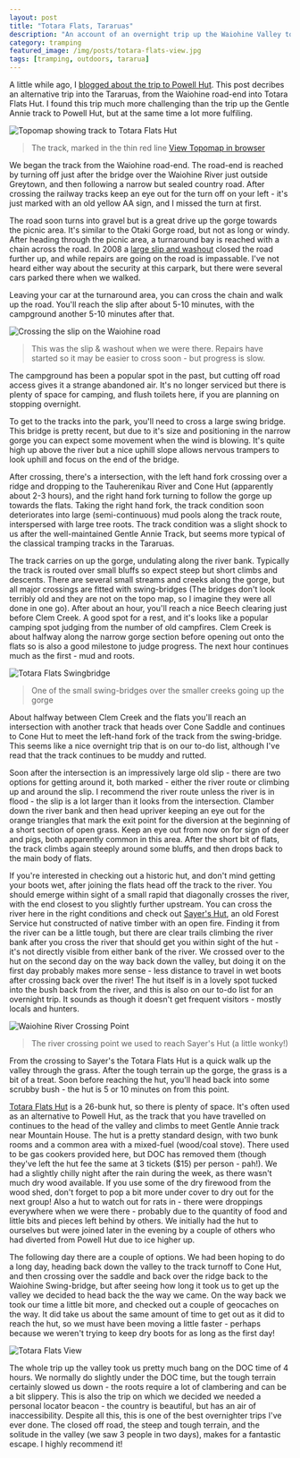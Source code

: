 ```yaml
---
layout: post
title: "Totara Flats, Tararuas"
description: "An account of an overnight trip up the Waiohine Valley to Totara Flats Hut, via Sayer's Hut, in the Tararua Forest Park"
category: tramping
featured_image: /img/posts/totara-flats-view.jpg
tags: [tramping, outdoors, tararua]
---
```



A little while ago, I [blogged about the trip to Powell Hut](/tramping/2015/06/19/powell-hut-tararuas.html). This post
decribes an alternative trip into the Tararuas, from the Waiohine road-end into Totara Flats Hut. I found this trip
much more challenging than the trip up the Gentle Annie track to Powell Hut, but at the same time a lot more
fulfiling.

![Topomap showing track to Totara Flats Hut](/img/posts/totara-flats-topomap.jpg)
> The track, marked in the thin red line [View Topomap in browser](http://www.topomap.co.nz/NZTopoMap?v=2&ll=-40.959678,175.385056&z=14)

We began the track from the Waiohine road-end. The road-end is reached by turning off just after the bridge over the Waiohine
River just outside Greytown, and then following a narrow but sealed country road. After crossing the railway tracks keep
an eye out for the turn off on your left - it's just marked with an old yellow AA sign, and I missed the turn at first.

The road soon turns into gravel but is a great drive up the gorge towards the picnic area. It's similar to the Otaki Gorge
road, but not as long or windy. After heading through the picnic area, a turnaround bay is reached with a chain across the road.
In 2008 a [large slip and washout](http://www.nzherald.co.nz/wairarapa-times-age/news/article.cfm?c_id=1503414&objectid=10975463)
closed the road further up, and while repairs are going on the road is impassable. I've not heard either way about the
security at this carpark, but there were several cars parked there when we walked.  

Leaving your car at the turnaround area, you can cross the chain and walk up the road. You'll reach the slip after about 5-10 minutes,
with the campground another 5-10 minutes after that.

![Crossing the slip on the Waiohine road](/img/posts/waiohine-gorge-slip.jpg)
> This was the slip &amp; washout when we were there. Repairs have started so it may be easier to cross soon - but progress is slow.

The campground has been a popular spot in the past, but cutting off road access gives it a strange abandoned air.
It's no longer serviced but there is plenty of space for camping, and flush toilets here, if you are planning on
stopping overnight.

To get to the tracks into the park, you'll need to cross a large swing bridge. This bridge is pretty recent, but due to
it's size and positioning in the narrow gorge you can expect some movement when the wind is blowing. It's quite high up
above the river but a nice uphill slope allows nervous trampers to look uphill and focus on the end of the bridge.

After crossing, there's a intersection, with the left hand fork crossing over a ridge and dropping to the Tauherenikau River
and Cone Hut (apparently about 2-3 hours), and the right hand fork turning to follow the gorge up towards the flats. Taking the
right hand fork, the track condition soon deteriorates into large (semi-continuous) mud pools along the track route, interspersed
with large tree roots. The track condition was a slight shock to us after the well-maintained Gentle Annie Track, but seems more
typical of the classical tramping tracks in the Tararuas.

  The track carries on up the gorge, undulating along the river bank. Typically the track is routed over small bluffs
  so expect steep but short climbs and descents. There are several small streams and creeks along the gorge, but all major crossings
  are fitted with swing-bridges (The bridges don't look terribly old and they are not on the topo map, so I imagine they were all done in one go).
  After about an hour, you'll reach a nice Beech clearing just before Clem Creek. A good spot for a rest, and it's looks like a popular
  camping spot judging from the number of old campfires. Clem Creek is about halfway along the narrow gorge section before
  opening out onto the flats so is also a good milestone to judge progress. The next hour continues much as the first -
  mud and roots.

  ![Totara Flats Swingbridge](/img/posts/totara-flats-small-swingbridge.jpg)
  > One of the small swing-bridges over the smaller creeks going up the gorge

  About halfway between Clem Creek and the flats you'll reach an intersection with another track that heads over Cone Saddle
  and continues to Cone Hut to meet the left-hand fork of the track from the swing-bridge. This seems like a nice
  overnight trip that is on our to-do list, although I've read that the track continues to be muddy and rutted.

 Soon after the intersection is an impressively large old slip - there are two options for getting around it, both marked -
 either the river route or climbing up and around the slip. I recommend the river route unless the river is in flood - the
 slip is a lot larger than it looks from the intersection. Clamber down the river bank and then head upriver keeping an eye
 out for the orange triangles that mark the exit point for the diversion at the beginning of a short section of open
 grass. Keep an eye out from now on for sign of deer and pigs, both apparently common in this area. After the short
 bit of flats, the track climbs again steeply around some bluffs, and then drops back to the main body of flats.

 If you're interested in checking out a historic hut, and don't mind getting your boots wet, after joining the
 flats head off the track to the river. You should emerge within sight of a small rapid that diagonally crosses the
 river, with the end closest to you slightly further upstream. You can cross the river here in the right conditions and
 check out [Sayer's Hut](http://www.doc.govt.nz/parks-and-recreation/places-to-go/wellington-kapiti/places/tararua-forest-park/things-to-do/huts/sayers-hut/),
 an old Forest Service hut constructed of native timber with an open fire. Finding it from the river can be a little tough,
 but there are clear trails climbing the river bank after you cross the river that should get you within
 sight of the hut - it's not directly visible from either bank of the river. We crossed over to the hut on the second day on
 the way back down the valley, but doing it on the first day probably makes more sense - less distance to travel in wet
 boots after crossing back over the river! The hut itself is in a lovely spot tucked into the bush back from the river, and this is also on our to-do list for an
 overnight trip. It sounds as though it doesn't get frequent visitors - mostly locals and hunters.

 ![Waiohine River Crossing Point](/img/posts/waiohine-river-crossing.jpg)
 > The river crossing point we used to reach Sayer's Hut (a little wonky!)

 From the crossing to Sayer's the Totara Flats Hut is a quick walk up the valley through the grass. After the tough terrain
 up the gorge, the grass is a bit of a treat. Soon before reaching the hut, you'll head back into some scrubby bush - the hut
 is 5 or 10 minutes on from this point.

 [Totara Flats Hut](http://www.doc.govt.nz/parks-and-recreation/places-to-go/wellington-kapiti/places/tararua-forest-park/things-to-do/huts/totara-flats-hut/)
 is a 26-bunk hut, so there is plenty of space. It's often used as an alternative to Powell Hut, as the track that you have travelled
 on continues to the head of the valley and climbs to meet Gentle Annie track near Mountain House. The hut is a pretty standard design,
 with two bunk rooms and a common area with a mixed-fuel (wood/coal stove). There used to be gas cookers provided here, but DOC has
 removed them (though they've left the hut fee the same at 3 tickets ($15) per person - pah!). We had a slightly chilly night
 after the rain during the week, as there wasn't much dry wood available. If you use some of the dry firewood from the wood shed,
 don't forget to pop a bit more under cover to dry out for the next group! Also a hut to watch out for rats in - there were droppings
 everywhere when we were there - probably due to the quantity of food and little bits and pieces left behind by others. We initially
 had the hut to ourselves but were joined later in the evening by a couple of others who had diverted from Powell Hut due to
 ice higher up.

 The following day there are a couple of options. We had been hoping to do a long day, heading back down the valley to the track
 turnoff to Cone Hut, and then crossing over the saddle and back over the ridge back to the Waiohine Swing-bridge, but after
 seeing how long it took us to get up the valley we decided to head back the the way we came. On the way back we took our time a little
 bit more, and checked out a couple of geocaches on the way. It did take us about the same amount of time to get out as it did to
 reach the hut, so we must have been moving a little faster - perhaps because we weren't trying to keep dry boots for as long as the
 first day!

 ![Totara Flats View](/img/posts/totara-flats-view.jpg)

 The whole trip up the valley took us pretty much bang on the DOC time of 4 hours. We normally do slightly under the DOC time, but
 the tough terrain certainly slowed us down - the roots require a lot of clambering and can be a bit slippery. This is also
 the trip on which we decided we needed a personal locator beacon - the country is beautiful, but has an air of inaccessibility.
 Despite all this, this is one of the best overnighter trips I've ever done. The closed off road, the steep and tough terrain, and the
 solitude in the valley (we saw 3 people in two days), makes for a fantastic escape. I highly recommend it!
